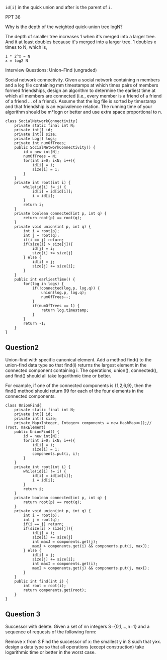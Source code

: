 `id[i]` in the quick union and after is the parent of `i`.

PPT 36

Why is the depth of the weighted quick-union tree logN?

The depth of smaller tree increases 1 when it's merged into a larger tree. And it at least doubles because it's merged into a larger tree. 1 doubles x times to N, which is,

```
1 * 2^x = N
x = log2 N
```


Interview Questions: Union–Find (ungraded)


Social network connectivity. Given a social network containing n members and a log file containing mm timestamps at which times pairs of members formed friendships, design an algorithm to determine the earliest time at which all members are connected (i.e., every member is a friend of a friend of a friend ... of a friend). Assume that the log file is sorted by timestamp and that friendship is an equivalence relation. The running time of your algorithm should be m*logn or better and use extra space proportional to n.

```
class SocialNetworkConnectivity{
    private static final int N;
    private int[] id;
    private int[] size;
    private Log[] logs;
    private int numOfTrees;
    public SocialNetworkConnectivity() {
        id = new int[N];
        numOfTrees = N;
        for(int i=0; i<N; i++){
            id[i] = i;
            size[i] = 1;
        }
    }
    private int root(int i) {
        while(id[i] != i) {
            id[i] = id[id[i]];
            i = id[i];
        }
        return i;
    }
    private boolean connected(int p, int q) {
        return root(p) == root(q);
    }
    private void union(int p, int q) {
        int i = root(p);
        int j = root(q);
        if(i == j) return;
        if(size[i] > size[j]){
            id[j] = i;
            size[i] += size[j]
        } else {
            id[i] = j;
            size[j] += size[i];
        }
    }
    public int earliestTime() {
        for(log in logs) {
            if(!connected(log.p, log.q)) {
                union(log.p, log.q);
                numOfTrees--;
            }
            if(numOfTrees == 1) {
                return log.timestamp;
            }
        }
        return -1;
    }
}
```


## Question2 

Union-find with specific canonical element. Add a method find() to the union-find data type so that find(i) returns the largest element in the connected component containing i. The operations, union(), connected(), and find() should all take logarithmic time or better.

For example, if one of the connected components is {1,2,6,9}, then the find() method should return 99 for each of the four elements in the connected components.

```
class UnionFind{
    private static final int N;
    private int[] id;
    private int[] size;
    private Map<Integer, Integer> components = new HashMap<>();// (root, maxElement)
    public UnionFind() {
        id = new int[N];
        for(int i=0; i<N; i++){
            id[i] = i;
            size[i] = 1;
            components.put(i, i);
        }
    }
    private int root(int i) {
        while(id[i] != i) {
            id[i] = id[id[i]];
            i = id[i];
        }
        return i;
    }
    private boolean connected(int p, int q) {
        return root(p) == root(q);
    }
    private void union(int p, int q) {
        int i = root(p);
        int j = root(q);
        if(i == j) return;
        if(size[i] > size[j]){
            id[j] = i;
            size[i] += size[j]
            int maxJ = components.get(j);
            maxJ > components.get(i) && components.put(i, maxJ);
        } else {
            id[i] = j;
            size[j] += size[i];
            int maxI = components.get(i);
            maxI > components.get(j) && components.put(j, maxI);
        }
    }
    public int find(int i) {
        int root = root(i);
        return components.get(root);
    }
}
```

## Question 3

Successor with delete. Given a set of nn integers S={0,1,...,n−1} and a sequence of requests of the following form:

Remove x from S
Find the successor of x: the smallest y in S such that y≥x.
design a data type so that all operations (except construction) take logarithmic time or better in the worst case.



